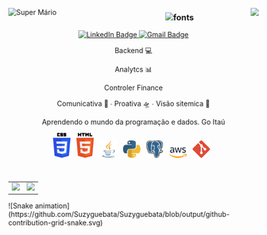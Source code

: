 <img align="right" src="https://komarev.com/ghpvc/?username=sSuzyguebata&color=red&style=flat-squares&label=Views"></img>

<img align="left" src="https://media.giphy.com/media/kFA6aTkhO7Gxi/giphy.gif?cid=ecf05e47j1q50w82ifgbqbohnbxe8fyqoyb4qwl2nygtwmay&rid=giphy.gif&ct=g" width="40%" alt="Super Mário"/>
<h3 align="center">
<img src="https://fontmeme.com/permalink/210820/3de7d456684a8a7d9e3cdab259351846.png" alt="fonts" border="0">
</h3>
<p align="center">
<a href="https://www.linkedin.com/in/suzana-alves-pcd-%F0%9F%8F%B3%EF%B8%8F%E2%80%8D%F0%9F%8C%88-6b7a9b3b/">
    <img src="http://img.shields.io/badge/-LinkedIn-0077B5?style=for-the-badge&logo=Linkedin&logoColor=white&link=https://www.linkedin.com/in/suzana-alves-pcd-%F0%9F%8F%B3%EF%B8%8F%E2%80%8D%F0%9F%8C%88-6b7a9b3b/" 
    alt="LinkedIn Badge" />
</a>
<a href="mailto:suzanaguebata@gmail.com">
    <img src="http://img.shields.io/badge/-Gmail-D14836?style=for-the-badge&logo=Gmail&logoColor=white&link=mailto:suzanaguebata@gmail.com" alt="Gmail Badge" />
</a>
</a>
</p>
<p align="center">Backend 💻</p>
<p align="center">Analytcs 📊</p>
<p align="center">Controler Finance</p>
<p align="center">Comunicativa 👥 ∙ Proativa 🛸 ∙ Visão sitemica 🎯</p>
<p align="center">Aprendendo o mundo da programação e dados. Go Itaú </p>
<p align="center">
<img alt="CSS Icon" src="images/css.png" width="35px" /> &nbsp;
<img alt="HTML Icon" src="images/html.png" width="35px" /> &nbsp;
<img alt="Java Icon" src="images/java.svg" width="35px" /> &nbsp;
<img alt="Python Icon" src="images/python.svg" width="35px" /> &nbsp;
<img alt="Postgresql Icon" src="images/postgresql.svg" width="35px" /> &nbsp;
<img alt="AWS Icon" src="images/aws.png" width="35px" /> &nbsp;
<img alt="Git Icon" src="images/git.svg" width="35px" /> &nbsp;
</p>

<br>

<table align="center" width="100%">
<row>
    <td>
        <img height="172" src='https://github-readme-stats.vercel.app/api/top-langs/?username=Suzyguebata&layout=compact&hide=shell&theme=kacho_ga'>
    </td>
    <td>
        <img height="172" src='https://github-readme-stats.vercel.app/api?username=Suzyguebata&show_icons=true&theme=kacho_ga&include_all_commits=true&count_private=true'>
    </td>
</row>
</table>
![Snake animation](https://github.com/Suzyguebata/Suzyguebata/blob/output/github-contribution-grid-snake.svg)
 
